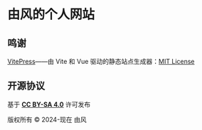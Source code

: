 # 由风的个人网站

## 鸣谢

[VitePress](https://github.com/vuejs/vitepress)——由 Vite 和 Vue 驱动的静态站点生成器：[MIT License](https://github.com/vuejs/vitepress/blob/main/LICENSE)

## 开源协议

基于 **[CC BY-SA 4.0](https://creativecommons.org/licenses/by-sa/4.0/)** 许可发布

版权所有 © 2024-现在 由风
